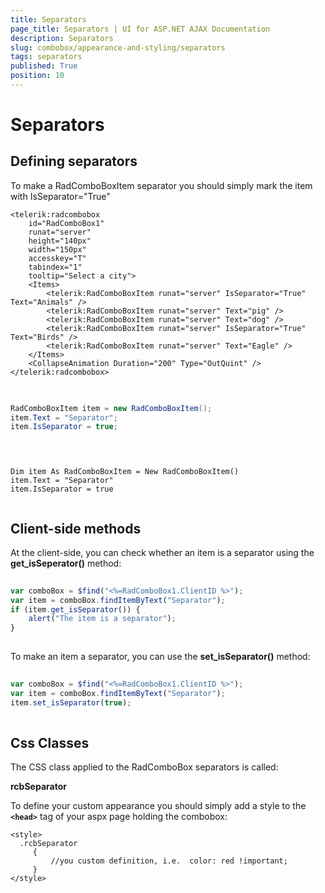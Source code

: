```yaml
---
title: Separators
page_title: Separators | UI for ASP.NET AJAX Documentation
description: Separators
slug: combobox/appearance-and-styling/separators
tags: separators
published: True
position: 10
---
```


# Separators



## Defining separators

To make a RadComboBoxItem separator you should simply mark the item with IsSeparator="True"

````ASPNET
<telerik:radcombobox 
	id="RadComboBox1" 
	runat="server" 
	height="140px" 
	width="150px"
	accesskey="T" 
	tabindex="1" 
	tooltip="Select a city">   
	<Items>       
		<telerik:RadComboBoxItem runat="server" IsSeparator="True" Text="Animals" />       
		<telerik:RadComboBoxItem runat="server" Text="pig" />        
		<telerik:RadComboBoxItem runat="server" Text="dog" />        
		<telerik:RadComboBoxItem runat="server" IsSeparator="True" Text="Birds" />        
		<telerik:RadComboBoxItem runat="server" Text="Eagle" />        
	</Items>    
	<CollapseAnimation Duration="200" Type="OutQuint" />
</telerik:radcombobox>
````





````C#
	     
	
RadComboBoxItem item = new RadComboBoxItem();
item.Text = "Separator";
item.IsSeparator = true;
				
````
````VB.NET
	
	
Dim item As RadComboBoxItem = New RadComboBoxItem()
item.Text = "Separator"
item.IsSeparator = true
				
````


## Client-side methods

At the client-side, you can check whether an item is a separator using the **get_isSeperator()** method:

````JavaScript
	
var comboBox = $find("<%=RadComboBox1.ClientID %>");
var item = comboBox.findItemByText("Separator");
if (item.get_isSeparator()) {
	alert("The item is a separator"); 
}
	
````



To make an item a separator, you can use the **set_isSeparator()** method:

````JavaScript
	
var comboBox = $find("<%=RadComboBox1.ClientID %>");
var item = comboBox.findItemByText("Separator");
item.set_isSeparator(true);
	
````



## Css Classes

The CSS class applied to the RadComboBox separators is called:

**rcbSeparator**

To define your custom appearance you should simply add a style to the **`<head>`** tag of your aspx page holding the combobox:

````ASPNET
<style>
  .rcbSeparator
	 {
		 //you custom definition, i.e.  color: red !important;
	 }
</style>
````


